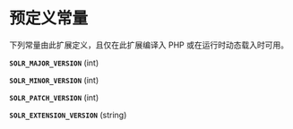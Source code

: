 预定义常量
==========

下列常量由此扩展定义，且仅在此扩展编译入 PHP 或在运行时动态载入时可用。

**`SOLR_MAJOR_VERSION`** (<span class="type">int</span>)  
<span class="simpara"> </span>

**`SOLR_MINOR_VERSION`** (<span class="type">int</span>)  
<span class="simpara"> </span>

**`SOLR_PATCH_VERSION`** (<span class="type">int</span>)  
<span class="simpara"> </span>

**`SOLR_EXTENSION_VERSION`** (<span class="type">string</span>)  
<span class="simpara"> </span>
